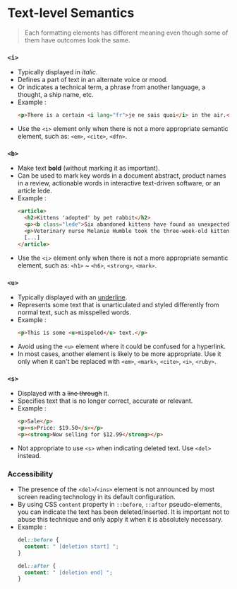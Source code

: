 # Text-level Semantics
>Each formatting elements has different meaning even though some of them have outcomes look the same.

### `<i>`
- Typically displayed in *italic*.
- Defines a part of text in an alternate voice or mood.
- Or indicates a technical term, a phrase from another language, a thought, a ship name, etc.
- Example :
  ```html
  <p>There is a certain <i lang="fr">je ne sais quoi</i> in the air.</p>
  ```
- Use the `<i>` element only when there is not a more appropriate semantic element, such as: `<em>`, `<cite>`, `<dfn>`.

### `<b>`
- Make text **bold** (without marking it as important).
- Can be used to mark key words in a document abstract, product names in a review, actionable words in interactive text-driven software, or an article lede.
- Example : 
  ```html
  <article>
    <h2>Kittens 'adopted' by pet rabbit</h2>
    <p><b class="lede">Six abandoned kittens have found an unexpected new mother figure — a pet rabbit.</b></p>
    <p>Veterinary nurse Melanie Humble took the three-week-old kittens to her Aberdeen home.</p>
    [...]
  </article>
  ```
- Use the `<i>` element only when there is not a more appropriate semantic element, such as: `<h1>` ~ `<h6>`, `<strong>`, `<mark>`.

### `<u>`
- Typically displayed with an <u>underline</u>.
- Represents some text that is unarticulated and styled differently from normal text, such as misspelled words.
- Example : 
  ```html
  <p>This is some <u>mispeled</u> text.</p>
  ```
- Avoid using the `<u>` element where it could be confused for a hyperlink.
- In most cases, another element is likely to be more appropriate. Use it only when it can't be replaced with `<em>`, `<mark>`, `<cite>`, `<i>`, `<ruby>`.

### `<s>`
- Displayed with a ~~line through~~ it.
- Specifies text that is no longer correct, accurate or relevant.
- Example : 
  ```html
  <p>Sale</p>
  <p><s>Price: $19.50</s></p>
  <p><strong>Now selling for $12.99</strong></p>
  ```
- Not appropriate to use `<s>` when indicating deleted text. Use `<del>` instead.

### Accessibility
- The presence of the `<del>`/`<ins>` element is not announced by most screen reading technology in its default configuration.
- By using CSS `content` property in `::before`, `::after` pseudo-elements, you can indicate the text has been deleted/inserted. It is important not to abuse this technique and only apply it when it is absolutely necessary.
- Example : 
  ```css
  del::before {
    content: " [deletion start] ";
  }

  del::after {
    content: " [deletion end] ";
  }
  ```